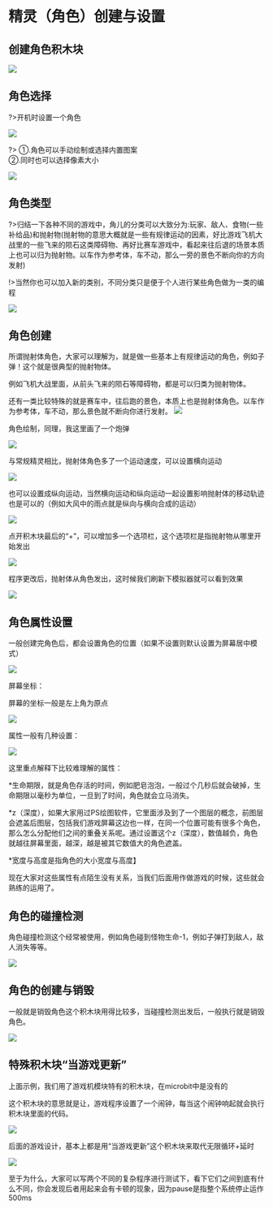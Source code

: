 # 精灵（角色）创建与设置

## 创建角色积木块  
  
![](https://s2.ax1x.com/2019/01/29/kQ456K.png)

## 角色选择  

?>开机时设置一个角色

![](https://s2.ax1x.com/2019/01/29/kQ4jpt.png)     

?>
①.角色可以手动绘制或选择内置图案  
②.同时也可以选择像素大小

![](https://s2.ax1x.com/2019/01/29/kQ5hNj.png)  


## 角色类型

?>归结一下各种不同的游戏中，角儿的分类可以大致分为:玩家、敌人、食物(一些补给品)和抛射物(抛射物的意思大概就是一些有规律运动的因素，好比游戏飞机大战里的一些飞来的陨石这类障碍物、再好比赛车游戏中，看起来往后退的场景本质上也可以归为抛射物。以车作为参考体，车不动，那么一旁的景色不断向你的方向发射)  

!>当然你也可以加入新的类别，不同分类只是便于个人进行某些角色做为一类的编程

![](https://s2.ax1x.com/2019/01/29/kQIlqS.png)

## 角色创建

所谓抛射体角色，大家可以理解为，就是做一些基本上有规律运动的角色，例如子弹！这个就是很典型的抛射物体。

例如飞机大战里面，从前头飞来的陨石等障碍物，都是可以归类为抛射物体。

还有一类比较特殊的就是赛车中，往后跑的景色，本质上也是抛射体角色。以车作为参考体，车不动，那么景色就不断向你进行发射。
![](./image/c13_02.png)

角色绘制，同理，我这里画了一个炮弹

![](./image/c13_05.png)

与常规精灵相比，抛射体角色多了一个运动速度，可以设置横向运动

![](./image/c13_06.png)

也可以设置成纵向运动，当然横向运动和纵向运动一起设置影响抛射体的移动轨迹也是可以的（例如大风中的雨点就是纵向与横向合成的运动）

![](./image/c13_07.png)

点开积木块最后的“+”，可以增加多一个选项栏，这个选项栏是指抛射物从哪里开始发出

![](./image/c13_10.png)

程序更改后，抛射体从角色发出，这时候我们刷新下模拟器就可以看到效果

![](./image/c13_11.png)

## 角色属性设置

一般创建完角色后，都会设置角色的位置（如果不设置则默认设置为屏幕居中模式）

![](./image/c13_12.png)

屏幕坐标：

屏幕的坐标一般是左上角为原点

![](./image/c13_14.png)

属性一般有几种设置：

![](./image/c13_15.png)

这里重点解释下比较难理解的属性：

*生命期限，就是角色存活的时间，例如肥皂泡泡，一般过个几秒后就会破掉，生命期限以毫秒为单位，一旦到了时间，角色就会立马消失。

*z（深度），如果大家用过PS绘图软件，它里面涉及到了一个图层的概念，前图层会遮盖后图层，包括我们游戏屏幕这边也一样，在同一个位置可能有很多个角色，那么怎么分配他们之间的重叠关系呢。通过设置这个z（深度），数值越负，角色就越往屏幕里面，越深，越是被其它数值大的角色遮盖。

*宽度与高度是指角色的大小宽度与高度】

现在大家对这些属性有点陌生没有关系，当我们后面用作做游戏的时候，这些就会熟练的运用了。

## 角色的碰撞检测

角色碰撞检测这个经常被使用，例如角色碰到怪物生命-1，例如子弹打到敌人，敌人消失等等。

![](./image/c13_16.png)

## 角色的创建与销毁

一般就是销毁角色这个积木块用得比较多，当碰撞检测出发后，一般执行就是销毁角色。

![](./image/c13_17.png)

## 特殊积木块“当游戏更新”
上面示例，我们用了游戏机模块特有的积木块，在microbit中是没有的

这个积木块的意思就是让，游戏程序设置了一个闹钟，每当这个闹钟响起就会执行积木块里面的代码。

![](./image/c13_08.png)

后面的游戏设计，基本上都是用“当游戏更新”这个积木块来取代无限循环+延时

![](./image/c13_09.png)

至于为什么，大家可以写两个不同的复杂程序进行测试下，看下它们之间到底有什么不同，你会发现后者用起来会有卡顿的现象，因为pause是指整个系统停止运作500ms


